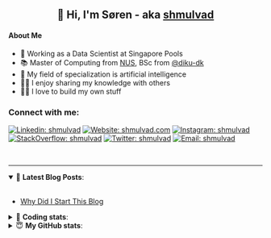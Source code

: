 <h2 align="center">
	👋 Hi, I'm Søren - aka <a href="https://shmulvad.com">shmulvad</a>
</h2>

#### About Me
- 🤖 Working as a Data Scientist at Singapore Pools
- 📚 Master of Computing from [NUS], BSc from [@diku-dk]
- 🧠 My field of specialization is artificial intelligence
- 👨‍🏫 I enjoy sharing my knowledge with others
- 👨‍💻 I love to build my own stuff

### Connect with me:

[![Linkedin: shmulvad](https://img.shields.io/badge/shmulvad-blue?style=flat&logo=Linkedin&logoColor=white)][linkedin]
[![Website: shmulvad.com](https://img.shields.io/badge/shmulvad.com-47CCCC?&style=flat&logo=Google-Chrome&logoColor=white)][website]
[![Instagram: shmulvad](https://img.shields.io/badge/-@shmulvad-purple?style=flat&logo=Instagram&logoColor=white)][instagram]
[![StackOverflow: shmulvad](https://img.shields.io/badge/shmulvad-FE7A16?style=flat&logo=stack-overflow&logoColor=white)][stackOverflow]
[![Twitter: shmulvad](https://img.shields.io/badge/@shmulvad-1ca0f1?style=flat&logo=twitter&logoColor=white)][twitter]
[![Email: shmulvad](https://img.shields.io/badge/shmulvad-D14836?style=flat&logo=gmail&logoColor=white)][mail]

<br />

---

<details open>
 <summary>📕 <b>Latest Blog Posts</b>: </summary>

<br>

<!-- BLOG-POST-LIST:START -->
- [Why Did I Start This Blog](https://shmulvad.com/blog/why-did-start-this-blog)
<!-- BLOG-POST-LIST:END -->

</details>

<!-- --- -->

<details>
 <summary>🤖 <b>Coding stats</b>: </summary>

<br>

NOTE: Doesn't track coding at work or work done in environments such as Jupyter Notebooks.

<!--START_SECTION:waka-->
![Code Time](http://img.shields.io/badge/Code%20Time-2%2C254%20hrs%2027%20mins-blue)

**I'm a Night 🦉** 

```text
🌞 Morning                439 commits         ██░░░░░░░░░░░░░░░░░░░░░░░   09.20 % 
🌆 Daytime                1258 commits        ███████░░░░░░░░░░░░░░░░░░   26.36 % 
🌃 Evening                1945 commits        ██████████░░░░░░░░░░░░░░░   40.76 % 
🌙 Night                  1130 commits        ██████░░░░░░░░░░░░░░░░░░░   23.68 % 
```


📊 **This Week I Spent My Time On** 

```text
💬 Programming Languages: 
Python                   8 hrs 17 mins       ██████████████████████░░░   86.13 % 
Other                    48 mins             ██░░░░░░░░░░░░░░░░░░░░░░░   08.44 % 
YAML                     11 mins             ░░░░░░░░░░░░░░░░░░░░░░░░░   01.95 % 
Bash                     8 mins              ░░░░░░░░░░░░░░░░░░░░░░░░░   01.51 % 
Text                     5 mins              ░░░░░░░░░░░░░░░░░░░░░░░░░   01.02 % 

🔥 Editors: 
VS Code                  8 hrs 48 mins       ███████████████████████░░   91.59 % 
Zsh                      48 mins             ██░░░░░░░░░░░░░░░░░░░░░░░   08.41 % 

🐱‍💻 Projects: 
company-scrapers         6 hrs 58 mins       ██████████████████░░░░░░░   72.51 % 
overvaagning-admin       1 hr 16 mins        ███░░░░░░░░░░░░░░░░░░░░░░   13.17 % 
AdventOfCode             36 mins             ██░░░░░░░░░░░░░░░░░░░░░░░   06.39 % 
hit-locator              30 mins             █░░░░░░░░░░░░░░░░░░░░░░░░   05.37 % 
update_db                14 mins             █░░░░░░░░░░░░░░░░░░░░░░░░   02.56 % 
```


 Last Updated on 13/12/2023 18:41:15 UTC
<!--END_SECTION:waka-->

</details>

<!-- --- -->

<details>
 <summary>😇 <b>My GitHub stats</b>: </summary>

<br>

<img align="left" alt="shmulvad's Github Stats" src="https://github-readme-stats.vercel.app/api?username=shmulvad&show_icons=true&hide_border=true" />

</details>



[website]: https://shmulvad.com
[twitter]: https://twitter.com/shmulvad
[linkedin]: https://linkedin.com/in/shmulvad
[instagram]: https://instagram.com/shmulvad
[stackOverflow]: https://stackoverflow.com/users/9248793/shmulvad
[mail]: mailto:shmulvad@gmail.com
[@diku-dk]: https://github.com/diku-dk
[github]: https://github.com/shmulvad
[NUS]: https://www.nus.edu.sg